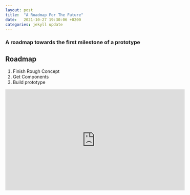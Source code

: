 ```yaml
---
layout: post
title:  "A Roadmap For The Future"
date:   2021-10-27 19:30:06 +0200
categories: jekyll update
---
```


### A roadmap towards the first milestone of a prototype

## Roadmap

1. Finish Rough Concept
2. Get Components
3. Build prototype

<iframe width="560" height="315" src="https://www.youtube.com/embed/6IVwx0vXy7Q" title="YouTube video player" frameborder="0" allow="accelerometer; autoplay; clipboard-write; encrypted-media; gyroscope; picture-in-picture" allowfullscreen></iframe>
